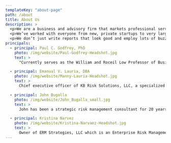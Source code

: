 ```yaml
---
templateKey: "about-page"
path: /about
title: About Us
description: >
  <p>We are a business and advisory firm that markets professional services to organizations.  SRI brings together consultants with over 100 years of teaching, researching, management coaching, and advisory experience across a variety of industries and settings. Our goal is to help clients succeed, not to generate more projects and revenue.</p>
  <p>We’ve worked with everyone from new, private startups to very large, complex, and publicly held corporations facing complex and dynamic challenges to their competitive position, value proposition, internal processes, and financial performance. We’ve also worked with a number of public entities and not-for profits. We work well within a variety of business models, revenue structures, and legal forms. </p>
  <p>We don’t just write reports that look good and employ lots of buzzwords. We know that a solid analysis that drives a well-implemented plan beats highly abstract and academic plans that fail to account for a variety of assets, capabilities, and cultures. </p>
principals:
  - principal: Paul C. Godfrey, PhD
    photo: /img/website/Paul-Godfrey-Headshot.jpg
    text: >
      "Currently serves as the William and Roceil Low Professor of Business Strategy in the Marriott School of Management at Brigham Young University.  His academic research has appeared in the <i>Academy of Management Review,</i> the <i>Strategic Management Journal,</i> the <i>Journal of Business Ethics,</i> and the <i>Journal of Management Inquiry</i>.  His book <i>More Than Money: Five Forms of Capital to Create Wealth and Eliminate Poverty<i> garnered a Axiom Business Book’s Silver Medal award in 2016.  Dr. Godfrey is also a co-author of <i>Strategic Management: Concepts and Cases</i>.  He has consults with a variety of businesses and not-for-profit organizations on economic impact analysis, mission and vision development, organizational change, and strategy.  Paul received a Bachelor of Science in Political Science from the University of Utah and  MBA and PhD degrees from the University of Washington."

  - principal: Emanual V. Lauria, DBA
    photo: /img/website/Manny-Lauria-Headshot.jpg
    text: >
      Chief executive officer of KB Risk Solutions, LLC, a specialized insurance broker dedicated to serving the managed healthcare industry. KB Risk provides sophisticated reinsurance transactions, data analytics and financial risk management advice to physician groups, hospital systems, and accountable care organizations nationally.  The launch of KB Risk was the culmination of a multiyear consulting project conducted by Dr. Lauria at Risk Strategy Dynamics, where he was managing principal. His client base included a wide range of financial and professional services firms, whom he advised in the areas strategic options for growth and increasing risk management effectiveness.  Dr. Lauria was formerly executive vice president and chief client officer at Crawford & Company, Inc., a global claims management firm. He was also co-chair of its enterprise risk management executive council. Prior to joining Crawford, Dr. Lauria held senior management positions with Wells Fargo Insurance Services and Marsh Inc. His innovative work at Wells Fargo brought together the company’s insurance brokerage and banking capabilities into an integrated risk advisory platform for the benefit of its major corporate clients.  Dr. Lauria has over 30 years of risk management and insurance industry experience. He earned a Doctorate in Business Administration degree from Georgia State University, where he was the first Huebner Foundation Executive Fellow for risk management research. He is an instructor in the university’s Robinson College of Business, and chair emeritus of the its Risk Management Foundation. He holds a BA in Economics from Villanova University, and a professional certificate in Strategic Decision and Risk Management from Stanford University.

  - principal: John Bugalla
    photo: /img/website/John_Bugalla_small.jpg
    text: >
      John has been a strategic risk management consultant for 20 years, following a 20 year career working for leading firms in the Risk Management Industry.  He is currently Principal of ermINSIGHTS, a consulting firm dedicated to linking strategy and risk.  One of John’s consulting assignments was leading the team that designed and implemented the breakthrough Enterprise Risk Management program for United Grain Growers. The program was hailed as the “deal of the decade” by CFO Magazine and a “revolutionary advance in corporate finance” by The Economist. He is also an active author and presenter.  Mr. Bugalla most recently authored two chapters in the book <i>Implementing Enterprise Risk Management.</i>  Some of John’s recent articles appear in <i>The Corporate Board, Boardmember.com, CFO.com, Risk Management Magazine, National Law Review,</i> and <i>Journal of Risk Management for Financial Institutions</i>.

  - principal: Kristina Narvez
    photo: /img/website/Kristina-Narvaez-Headshot.jpg
    text: >
      Owner of ERM Strategies, LLC which is an Enterprise Risk Management / Strategy research and consulting firm. She also serves as an adjunct professor at Brigham Young University and the UCLA Extension. Kristina teaches Strategy and Enterprise Risk Management, helping the next generation of professionals master the tools of each discipline. She received a bachelor’s degree in Environmental Risk Management from the University of Utah and an MBA from Westminster College, where she earned the RIsk and Insurance Management Society Spencer Education Foundation’s graduate scholar award. Kristina has authored two other books: “Success Stories: Public Entities Adopt ERM Practices" and “Implementing Enterprise Risk Management: Case Studies and Best Practices”. She has published over 60 articles on Enterprise Risk Management and Strategies Risk Management and related topics.
---
```

